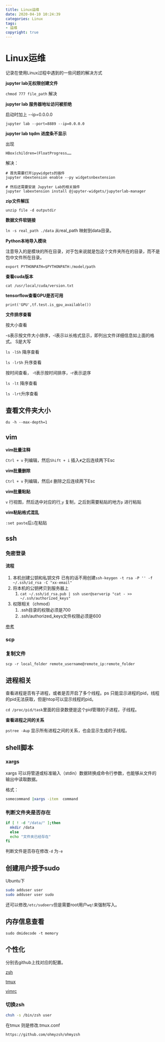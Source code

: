 ```yaml
---
title: Linux运维
date: 2020-04-10 10:24:39
categories: Linux
tags:
- 运维
copyright: true
---
```


# Linux运维

记录在使用Linux过程中遇到的一些问题的解决方式

**jupyter lab无权限创建文件**

`chmod 777 file_path` 解决

**jupyter lab 服务器地址访问被拒绝**

启动时加上 --ip=0.0.0.0

`jupyter lab --port=8889 --ip=0.0.0.0`

**jupyter lab tqdm 进度条不显示**

出现

`HBox(children=(FloatProgress…… `

解决：

```shell
# 首先需要打开ipywidgets的插件
jupyter nbextension enable --py widgetsnbextension
 
# 然后还需要安装 Jupyter Lab的相关插件
jupyter labextension install @jupyter-widgets/jupyterlab-manager
```

**zip文件解压**

`unzip file -d outputdir`

**数据文件软链接**

`ln -s real_path ./data` 从real_path 映射到data目录。

**Python本地导入模块**

注意导入的是模块的所在目录，对于包来说就是包这个文件夹所在的目录，而不是包中文件所在目录。

`export PYTHONPATH=$PYTHONPATH:/model/path`

**查看cuda版本**

`cat /usr/local/cuda/version.txt`

**tensorflow查看GPU是否可用**

`print('GPU',tf.test.is_gpu_available())`

**文件排序查看**

按大小查看

-s表示按文件大小排序，-l表示以长格式显示，即列出文件详细信息如上面的格式。 S是大写

`ls -lSh`  降序查看

`ls -lrSh` 升序查看

按时间查看， -t表示按时间排序，-r表示逆序

`ls -lt` 降序查看

`ls -lrt`升序查看

## 查看文件夹大小

`du -h --max-depth=1`

## vim

**vim批量注释**

`Ctrl + v` 列编辑，然后`Shift + i` 插入`#`之后连续两下Esc

**vim批量删除**

`Ctrl + v` 列编辑，然后`d` 删除之后连续两下Esc

**vim批量粘贴**

`v` 行视图，然后选中对应的行,`y` 复制，之后到需要粘贴的地方`p` 进行粘贴

**vim粘贴格式混乱**

`:set paste`后`i`在粘贴

## ssh

### 免密登录

#### 流程

1. 本机创建公钥和私钥文件 已有的话不用创建`ssh-keygen -t rsa -P '' -f ~/.ssh/id_rsa -C "xx-email"`
2. 将本机的公钥拷贝到服务器上
   1. `cat ~/.ssh/id_rsa.pub | ssh user@serverip "cat - >> ~/.ssh/authorized_keys"`
3. 权限相关（chmod）
   1.  .ssh目录的权限必须是700
   2. .ssh/authorized_keys文件权限必须是600

[参考](https://juejin.im/post/6844903734233792519)

### scp

### 复制文件

```shell
scp -r local_folder remote_username@remote_ip:remote_folder 
```

## 进程相关

查看进程是否有子进程，或者是否开启了多个线程。ps 只能显示进程的pid，线程的pid无法获取，但是htop可以显示线程的pid。

`cd /proc/pid/task`里面的目录数便是这个pid管理的子进程，子线程。

**查看进程之间的关系**

`pstree -Aup` 显示所有进程之间的关系，也会显示生成的子线程。

## shell脚本

### xargs

xargs 可以将管道或标准输入（stdin）数据转换成命令行参数，也能够从文件的输出中读取数据。

格式：

```sh
somecommand |xargs -item  command
```

### 判断文件夹是否存在

```sh
if [ ! -d "/data/" ];then
  mkdir /data
  else
  echo "文件夹已经存在"
fi
```

判断文件是否存在修改`-d` 为`-e`

## 创建用户授予sudo

Ubuntu下

```sh
sudo adduser user
sudo adduser user sudo
```

还可以修改`/etc/sudoers`但是需要root用户`wq!`来强制写入。

## 内存信息查看

```
sudo dmidecode -t memory
```



## 个性化

分别去github上找对应的配置。

[zsh](https://github.com/ohmyzsh/ohmyzsh)

[tmux](https://github.com/gpakosz/.tmux)

[vimrc](https://github.com/amix/vimrc)

### 切换zsh

```sh
chsh -s /bin/zsh user
```

在tmux 则是修改.tmux.conf

```
https://github.com/ohmyzsh/ohmyzsh
```


